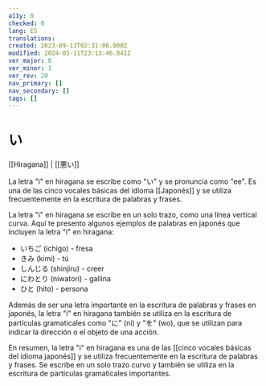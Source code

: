 ```yaml
---
a11y: 0
checked: 0
lang: ES
translations: 
created: 2023-09-13T02:31:06.000Z
modified: 2024-03-11T23:13:46.841Z
ver_major: 0
ver_minor: 1
ver_rev: 20
nav_primary: []
nav_secondary: []
tags: []
---
```

# い

[[Hiragana]] | [[悪い]]

La letra "i" en hiragana se escribe como "い" y se pronuncia como "ee". Es una de las cinco vocales básicas del idioma [[Japonés]] y se utiliza frecuentemente en la escritura de palabras y frases.

La letra "i" en hiragana se escribe en un solo trazo, como una línea vertical curva. Aquí te presento algunos ejemplos de palabras en japonés que incluyen la letra "i" en hiragana:

-   いちご (ichigo) - fresa
-   きみ (kimi) - tú
-   しんじる (shinjiru) - creer
-   にわとり (niwatori) - gallina
-   ひと (hito) - persona

Además de ser una letra importante en la escritura de palabras y frases en japonés, la letra "i" en hiragana también se utiliza en la escritura de partículas gramaticales como "に" (ni) y "を" (wo), que se utilizan para indicar la dirección o el objeto de una acción.

En resumen, la letra "i" en hiragana es una de las [[cinco vocales básicas del idioma japonés]] y se utiliza frecuentemente en la escritura de palabras y frases. Se escribe en un solo trazo curvo y también se utiliza en la escritura de partículas gramaticales importantes.